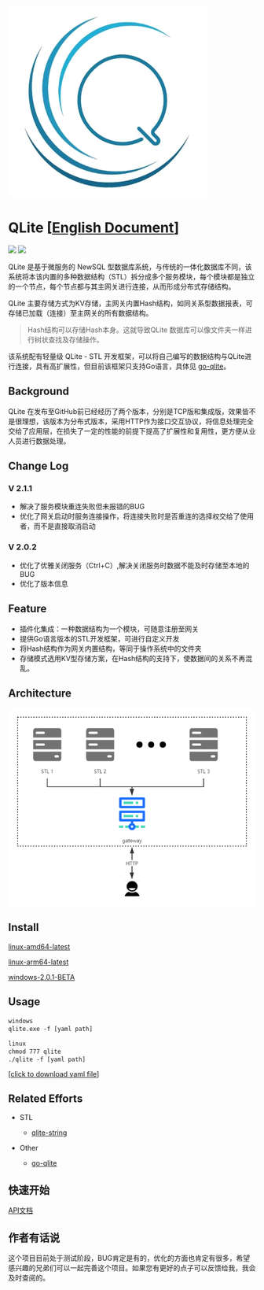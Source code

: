 ![](./qlite.png)
# QLite [[English Document](./README_EN.md)]

![](https://img.shields.io/badge/go-V1.14.3-brightgreen.svg)
![](https://img.shields.io/badge/release-V2.1.1-blue.svg)

QLite 是基于微服务的 NewSQL 型数据库系统，与传统的一体化数据库不同，该系统将本该内置的多种数据结构（STL）拆分成多个服务模块，每个模块都是独立的一个节点，每个节点都与其主网关进行连接，从而形成分布式存储结构。

QLite 主要存储方式为KV存储，主网关内置Hash结构，如同关系型数据报表，可存储已加载（连接）至主网关的所有数据结构。
> Hash结构可以存储Hash本身。这就导致QLite 数据库可以像文件夹一样进行树状查找及存储操作。

该系统配有轻量级 QLite - STL 开发框架，可以将自己编写的数据结构与QLite进行连接，具有高扩展性，但目前该框架只支持Go语言，具体见 [go-qlite](https://www.github.com/culion-bear/go-qlite)。

## Background

QLite 在发布至GitHub前已经经历了两个版本，分别是TCP版和集成版，效果皆不是很理想，该版本为分布式版本，采用HTTP作为接口交互协议，将信息处理完全交给了应用层，在损失了一定的性能的前提下提高了扩展性和复用性，更方便从业人员进行数据处理。

## Change Log

### V 2.1.1
- 解决了服务模块重连失败但未报错的BUG
- 优化了网关启动时服务连接操作，将连接失败时是否重连的选择权交给了使用者，而不是直接取消启动

### V 2.0.2
- 优化了优雅关闭服务（Ctrl+C）,解决关闭服务时数据不能及时存储至本地的BUG
- 优化了版本信息

## Feature

- 插件化集成：一种数据结构为一个模块，可随意注册至网关
- 提供Go语言版本的STL开发框架，可进行自定义开发
- 将Hash结构作为网关内置结构，等同于操作系统中的文件夹
- 存储模式选用KV型存储方案，在Hash结构的支持下，使数据间的关系不再混乱。

## Architecture

![](./architecture.png)

## Install

[linux-amd64-latest](https://github.com/culion-bear/qlite/releases/download/v2.1.1/qlite-linux-amd64)

[linux-arm64-latest](https://github.com/culion-bear/qlite/releases/download/v2.1.1/qlite-linux-arm64)

[windows-2.0.1-BETA](https://github.com/culion-bear/qlite/releases/download/v2.0.1-beta/qlite-windows.exe)

## Usage

```shell script
windows
qlite.exe -f [yaml path]
```

```shell script
linux
chmod 777 qlite
./qlite -f [yaml path]
```

[[click to download yaml file](./qlite.yaml)]

## Related Efforts

- STL
    - [qlite-string](https://github.com/culion-bear/qlite-stl-string)

- Other
    - [go-qlite](https://github.com/culion-bear/go-qlite)

## 快速开始

[API文档](./doc/api.md)

## 作者有话说

这个项目目前处于测试阶段，BUG肯定是有的，优化的方面也肯定有很多，希望感兴趣的兄弟们可以一起完善这个项目。如果您有更好的点子可以反馈给我，我会及时查阅的。